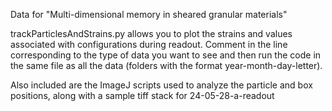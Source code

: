 Data for "Multi-dimensional memory in sheared granular materials"

trackParticlesAndStrains.py allows you to plot the strains and 
 values associated with configurations during readout. Comment in the line corresponding to the type of data you want to see and then run the code in the same file as all the data (folders with the format year-month-day-letter).

Also included are the ImageJ scripts used to analyze the particle and box positions, along with a sample tiff stack for 24-05-28-a-readout
